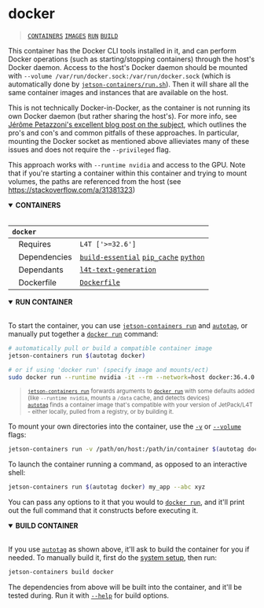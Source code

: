 # docker

> [`CONTAINERS`](#user-content-containers) [`IMAGES`](#user-content-images) [`RUN`](#user-content-run) [`BUILD`](#user-content-build)

This container has the Docker CLI tools installed in it, and can perform Docker operations (such as starting/stopping containers) through the host's Docker daemon.  Access to the host's Docker daemon should be mounted with `--volume /var/run/docker.sock:/var/run/docker.sock` (which is automatically done by [`jetson-containers/run.sh`](/run.sh)).  Then it will share all the same container images and instances that are available on the host.

This is not technically Docker-in-Docker, as the container is not running its own Docker daemon (but rather sharing the host's).  For more info, see [Jérôme Petazzoni's excellent blog post on the subject](https://jpetazzo.github.io/2015/09/03/do-not-use-docker-in-docker-for-ci/), which outlines the pro's and con's and common pitfalls of these approaches.  In particular, mounting the Docker socket as mentioned above allieviates many of these issues and does not require the `--privileged` flag.

This approach works with `--runtime nvidia` and access to the GPU.  Note that if you're starting a container within this container and trying to mount volumes, the paths are referenced from the host (see https://stackoverflow.com/a/31381323)
<details open>
<summary><b><a id="containers">CONTAINERS</a></b></summary>
<br>

| **`docker`** | |
| :-- | :-- |
| &nbsp;&nbsp;&nbsp;Requires | `L4T ['>=32.6']` |
| &nbsp;&nbsp;&nbsp;Dependencies | [`build-essential`](/packages/build/build-essential) [`pip_cache`](/packages/cuda/cuda) [`python`](/packages/build/python) |
| &nbsp;&nbsp;&nbsp;Dependants | [`l4t-text-generation`](/packages/ml/l4t/l4t-text-generation) |
| &nbsp;&nbsp;&nbsp;Dockerfile | [`Dockerfile`](Dockerfile) |

</details>

<details open>
<summary><b><a id="run">RUN CONTAINER</a></b></summary>
<br>

To start the container, you can use [`jetson-containers run`](/docs/run.md) and [`autotag`](/docs/run.md#autotag), or manually put together a [`docker run`](https://docs.docker.com/engine/reference/commandline/run/) command:
```bash
# automatically pull or build a compatible container image
jetson-containers run $(autotag docker)

# or if using 'docker run' (specify image and mounts/ect)
sudo docker run --runtime nvidia -it --rm --network=host docker:36.4.0

```
> <sup>[`jetson-containers run`](/docs/run.md) forwards arguments to [`docker run`](https://docs.docker.com/engine/reference/commandline/run/) with some defaults added (like `--runtime nvidia`, mounts a `/data` cache, and detects devices)</sup><br>
> <sup>[`autotag`](/docs/run.md#autotag) finds a container image that's compatible with your version of JetPack/L4T - either locally, pulled from a registry, or by building it.</sup>

To mount your own directories into the container, use the [`-v`](https://docs.docker.com/engine/reference/commandline/run/#volume) or [`--volume`](https://docs.docker.com/engine/reference/commandline/run/#volume) flags:
```bash
jetson-containers run -v /path/on/host:/path/in/container $(autotag docker)
```
To launch the container running a command, as opposed to an interactive shell:
```bash
jetson-containers run $(autotag docker) my_app --abc xyz
```
You can pass any options to it that you would to [`docker run`](https://docs.docker.com/engine/reference/commandline/run/), and it'll print out the full command that it constructs before executing it.
</details>
<details open>
<summary><b><a id="build">BUILD CONTAINER</b></summary>
<br>

If you use [`autotag`](/docs/run.md#autotag) as shown above, it'll ask to build the container for you if needed.  To manually build it, first do the [system setup](/docs/setup.md), then run:
```bash
jetson-containers build docker
```
The dependencies from above will be built into the container, and it'll be tested during.  Run it with [`--help`](/jetson_containers/build.py) for build options.
</details>
